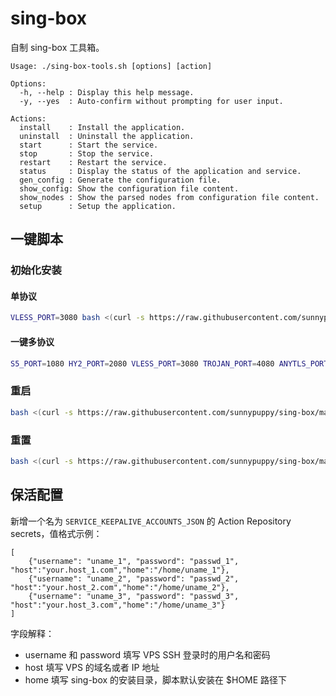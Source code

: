 # sing-box

自制 sing-box 工具箱。

```
Usage: ./sing-box-tools.sh [options] [action]

Options:
  -h, --help : Display this help message.
  -y, --yes  : Auto-confirm without prompting for user input.

Actions:
  install    : Install the application.
  uninstall  : Uninstall the application.
  start      : Start the service.
  stop       : Stop the service.
  restart    : Restart the service.
  status     : Display the status of the application and service.
  gen_config : Generate the configuration file.
  show_config: Show the configuration file content.
  show_nodes : Show the parsed nodes from configuration file content.
  setup      : Setup the application.
```

## 一键脚本

### 初始化安装

#### 单协议

```bash
VLESS_PORT=3080 bash <(curl -s https://raw.githubusercontent.com/sunnypuppy/sing-box/main/sing-box-tools.sh) setup -y
```

#### 一键多协议

```bash
S5_PORT=1080 HY2_PORT=2080 VLESS_PORT=3080 TROJAN_PORT=4080 ANYTLS_PORT=5080 bash <(curl -s https://raw.githubusercontent.com/sunnypuppy/sing-box/main/sing-box-tools.sh) setup -y
```

### 重启

```bash
bash <(curl -s https://raw.githubusercontent.com/sunnypuppy/sing-box/main/sing-box-tools.sh) restart
```

### 重置

```bash
bash <(curl -s https://raw.githubusercontent.com/sunnypuppy/sing-box/main/sing-box-tools.sh) reset -y
```

## 保活配置

新增一个名为 `SERVICE_KEEPALIVE_ACCOUNTS_JSON` 的 Action Repository secrets，值格式示例：

```
[
    {"username": "uname_1", "password": "passwd_1", "host":"your.host_1.com","home":"/home/uname_1"},
    {"username": "uname_2", "password": "passwd_2", "host":"your.host_2.com","home":"/home/uname_2"},
    {"username": "uname_3", "password": "passwd_3", "host":"your.host_3.com","home":"/home/uname_3"}
]
```

字段解释：

- username 和 password 填写 VPS SSH 登录时的用户名和密码
- host 填写 VPS 的域名或者 IP 地址
- home 填写 sing-box 的安装目录，脚本默认安装在 $HOME 路径下
